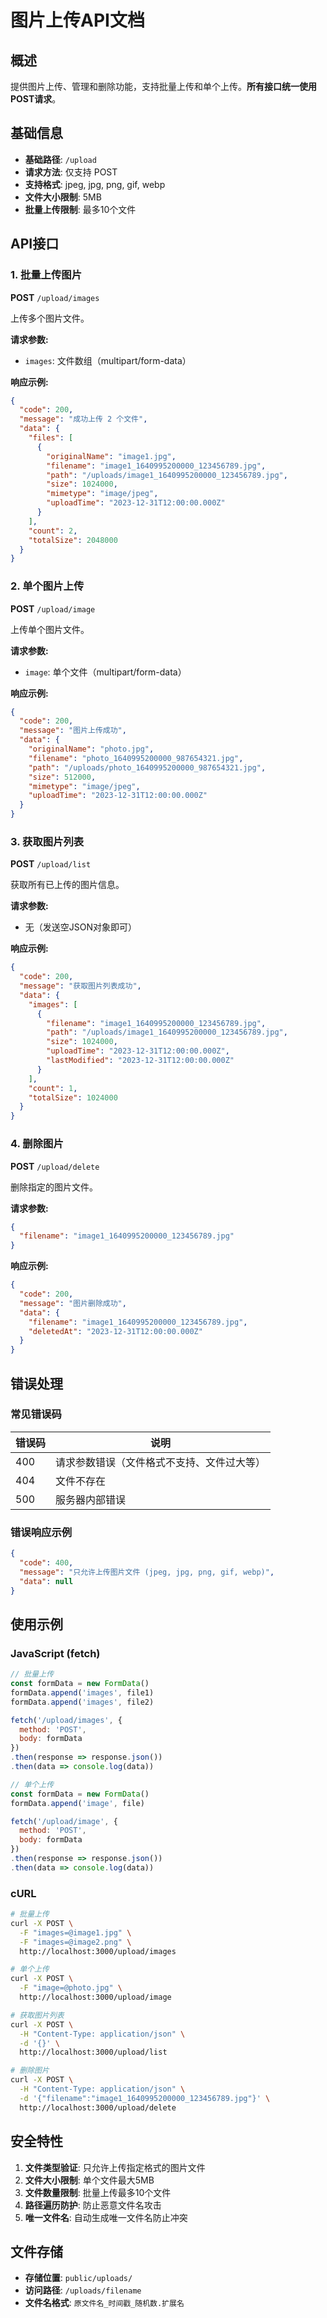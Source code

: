 # 图片上传API文档

## 概述
提供图片上传、管理和删除功能，支持批量上传和单个上传。**所有接口统一使用POST请求**。

## 基础信息
- **基础路径**: `/upload`
- **请求方法**: 仅支持 POST
- **支持格式**: jpeg, jpg, png, gif, webp
- **文件大小限制**: 5MB
- **批量上传限制**: 最多10个文件

## API接口

### 1. 批量上传图片
**POST** `/upload/images`

上传多个图片文件。

**请求参数:**
- `images`: 文件数组（multipart/form-data）

**响应示例:**
```json
{
  "code": 200,
  "message": "成功上传 2 个文件",
  "data": {
    "files": [
      {
        "originalName": "image1.jpg",
        "filename": "image1_1640995200000_123456789.jpg",
        "path": "/uploads/image1_1640995200000_123456789.jpg",
        "size": 1024000,
        "mimetype": "image/jpeg",
        "uploadTime": "2023-12-31T12:00:00.000Z"
      }
    ],
    "count": 2,
    "totalSize": 2048000
  }
}
```

### 2. 单个图片上传
**POST** `/upload/image`

上传单个图片文件。

**请求参数:**
- `image`: 单个文件（multipart/form-data）

**响应示例:**
```json
{
  "code": 200,
  "message": "图片上传成功",
  "data": {
    "originalName": "photo.jpg",
    "filename": "photo_1640995200000_987654321.jpg",
    "path": "/uploads/photo_1640995200000_987654321.jpg",
    "size": 512000,
    "mimetype": "image/jpeg",
    "uploadTime": "2023-12-31T12:00:00.000Z"
  }
}
```

### 3. 获取图片列表
**POST** `/upload/list`

获取所有已上传的图片信息。

**请求参数:**
- 无（发送空JSON对象即可）

**响应示例:**
```json
{
  "code": 200,
  "message": "获取图片列表成功",
  "data": {
    "images": [
      {
        "filename": "image1_1640995200000_123456789.jpg",
        "path": "/uploads/image1_1640995200000_123456789.jpg",
        "size": 1024000,
        "uploadTime": "2023-12-31T12:00:00.000Z",
        "lastModified": "2023-12-31T12:00:00.000Z"
      }
    ],
    "count": 1,
    "totalSize": 1024000
  }
}
```

### 4. 删除图片
**POST** `/upload/delete`

删除指定的图片文件。

**请求参数:**
```json
{
  "filename": "image1_1640995200000_123456789.jpg"
}
```

**响应示例:**
```json
{
  "code": 200,
  "message": "图片删除成功",
  "data": {
    "filename": "image1_1640995200000_123456789.jpg",
    "deletedAt": "2023-12-31T12:00:00.000Z"
  }
}
```

## 错误处理

### 常见错误码

| 错误码 | 说明 |
|--------|------|
| 400 | 请求参数错误（文件格式不支持、文件过大等） |
| 404 | 文件不存在 |
| 500 | 服务器内部错误 |

### 错误响应示例
```json
{
  "code": 400,
  "message": "只允许上传图片文件 (jpeg, jpg, png, gif, webp)",
  "data": null
}
```

## 使用示例

### JavaScript (fetch)
```javascript
// 批量上传
const formData = new FormData()
formData.append('images', file1)
formData.append('images', file2)

fetch('/upload/images', {
  method: 'POST',
  body: formData
})
.then(response => response.json())
.then(data => console.log(data))

// 单个上传
const formData = new FormData()
formData.append('image', file)

fetch('/upload/image', {
  method: 'POST',
  body: formData
})
.then(response => response.json())
.then(data => console.log(data))
```

### cURL
```bash
# 批量上传
curl -X POST \
  -F "images=@image1.jpg" \
  -F "images=@image2.png" \
  http://localhost:3000/upload/images

# 单个上传
curl -X POST \
  -F "image=@photo.jpg" \
  http://localhost:3000/upload/image

# 获取图片列表
curl -X POST \
  -H "Content-Type: application/json" \
  -d '{}' \
  http://localhost:3000/upload/list

# 删除图片
curl -X POST \
  -H "Content-Type: application/json" \
  -d '{"filename":"image1_1640995200000_123456789.jpg"}' \
  http://localhost:3000/upload/delete
```

## 安全特性

1. **文件类型验证**: 只允许上传指定格式的图片文件
2. **文件大小限制**: 单个文件最大5MB
3. **文件数量限制**: 批量上传最多10个文件
4. **路径遍历防护**: 防止恶意文件名攻击
5. **唯一文件名**: 自动生成唯一文件名防止冲突

## 文件存储

- **存储位置**: `public/uploads/`
- **访问路径**: `/uploads/filename`
- **文件名格式**: `原文件名_时间戳_随机数.扩展名`
